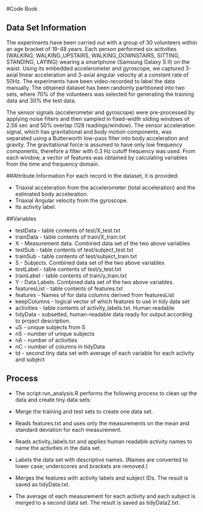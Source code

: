 #Code Book

## Data Set Information
The experiments have been carried out with a group of 30 volunteers within an age bracket of 19-48 years. Each person performed six activities (WALKING, WALKING_UPSTAIRS, WALKING_DOWNSTAIRS, SITTING, STANDING, LAYING) wearing a smartphone (Samsung Galaxy S II) on the waist. Using its embedded accelerometer and gyroscope, we captured 3-axial linear acceleration and 3-axial angular velocity at a constant rate of 50Hz. The experiments have been video-recorded to label the data manually. The obtained dataset has been randomly partitioned into two sets, where 70% of the volunteers was selected for generating the training data and 30% the test data.

The sensor signals (accelerometer and gyroscope) were pre-processed by applying noise filters and then sampled in fixed-width sliding windows of 2.56 sec and 50% overlap (128 readings/window). The sensor acceleration signal, which has gravitational and body motion components, was separated using a Butterworth low-pass filter into body acceleration and gravity. The gravitational force is assumed to have only low frequency components, therefore a filter with 0.3 Hz cutoff frequency was used. From each window, a vector of features was obtained by calculating variables from the time and frequency domain.


##Attribute Information
For each record in the dataset, it is provided:
* Triaxial acceleration from the accelerometer (total acceleration) and the estimated body acceleration.
* Triaxial Angular velocity from the gyroscope.
* Its activity label.

##Variables

* testData - table contents of test/X_test.txt
* trainData - table contents of train/X_train.txt
* X - Measurement data. Combined data set of the two above variables
* testSub - table contents of test/subject_test.txt
* trainSub - table contents of test/subject_train.txt
* S - Subjects. Combined data set of the two above variables
* testLabel - table contents of test/y_test.txt
* trainLabel - table contents of train/y_train.txt
* Y - Data Labels. Combined data set of the two above variables.
* featuresList - table contents of features.txt
* features - Names of for data columns derived from featuresList
* keepColumns - logical vector of which features to use in tidy data set
* activities - table contents of activity_labels.txt. Human readable
* tidyData - subsetted, human-readable data ready for output according to project description.
* uS - unique subjects from S
* nS - number of unique subjects
* nA - number of activities
* nC - number of columns in tidyData
* td - second tiny data set with average of each variable for each activity and subject


## Process

* The script run_analysis.R performs the following process to clean up the data and create tiny data sets:

* Merge the training and test sets to create one data set.

* Reads features.txt and uses only the measurements on the mean and standard deviation for each measurement.

* Reads activity_labels.txt and applies human readable activity names to name the activities in the data set.

* Labels the data set with descriptive names. (Names are converted to lower case; underscores and brackets are removed.)

* Merges the features with activity labels and subject IDs. The result is saved as tidyData.txt.

* The average of each measurement for each activity and each subject is merged to a second data set. The result is saved as tidyData2.txt.
